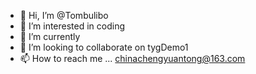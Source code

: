 - 👋 Hi, I’m @Tombulibo
- 👀 I’m interested in coding
- 🌱 I’m currently 
- 💞️ I’m looking to collaborate on tygDemo1
- 📫 How to reach me ... chinachengyuantong@163.com

<!---
Tombulibo/Tombulibo is a ✨ special ✨ repository because its `README.md` (this file) appears on your GitHub profile.
You can click the Preview link to take a look at your changes.
--->
